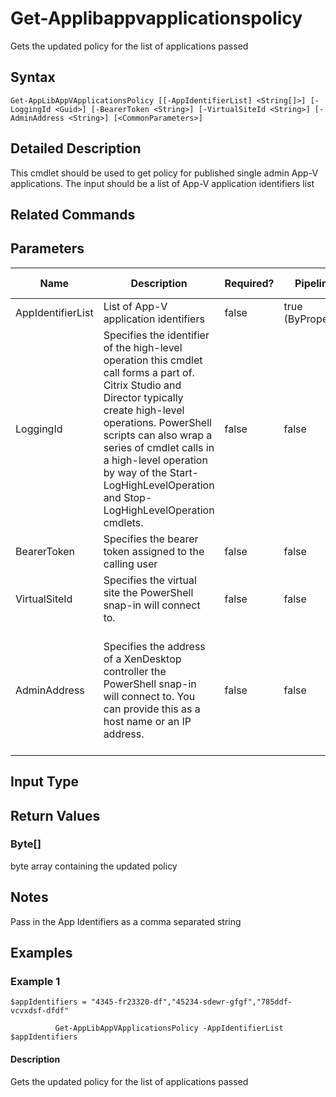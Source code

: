 ﻿
# Get-Applibappvapplicationspolicy
Gets the updated policy for the list of applications passed
## Syntax
```
Get-AppLibAppVApplicationsPolicy [[-AppIdentifierList] <String[]>] [-LoggingId <Guid>] [-BearerToken <String>] [-VirtualSiteId <String>] [-AdminAddress <String>] [<CommonParameters>]
```
## Detailed Description
This cmdlet should be used to get policy for published single admin App-V applications. The input should be a list of App-V application identifiers list


## Related Commands

## Parameters
| Name   | Description | Required? | Pipeline Input | Default Value |
| --- | --- | --- | --- | --- |
| AppIdentifierList | List of App-V application identifiers | false | true (ByPropertyName) |  |
| LoggingId | Specifies the identifier of the high-level operation this cmdlet call forms a part of. Citrix Studio and Director typically create high-level operations. PowerShell scripts can also wrap a series of cmdlet calls in a high-level operation by way of the Start-LogHighLevelOperation and Stop-LogHighLevelOperation cmdlets. | false | false |  |
| BearerToken | Specifies the bearer token assigned to the calling user | false | false |  |
| VirtualSiteId | Specifies the virtual site the PowerShell snap-in will connect to. | false | false |  |
| AdminAddress | Specifies the address of a XenDesktop controller the PowerShell snap-in will connect to. You can provide this as a host name or an IP address. | false | false | Localhost. Once a value is provided by any cmdlet, this value becomes the default. |

## Input Type

### 

## Return Values

### Byte\[\]
byte array containing the updated policy
## Notes
Pass in the App Identifiers as a comma separated string
## Examples

### Example 1
```
$appIdentifiers = "4345-fr23320-df","45234-sdewr-gfgf","785ddf-vcvxdsf-dfdf"

          Get-AppLibAppVApplicationsPolicy -AppIdentifierList $appIdentifiers
```
#### Description
Gets the updated policy for the list of applications passed
